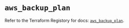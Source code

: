 # `aws_backup_plan`

Refer to the Terraform Registory for docs: [`aws_backup_plan`](https://registry.terraform.io/providers/hashicorp/aws/5.13.1/docs/resources/backup_plan).
